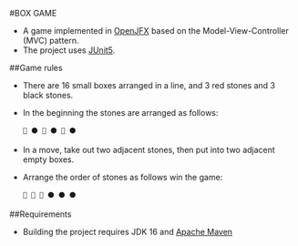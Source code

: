 #BOX GAME


- A game implemented in [OpenJFX](https://openjfx.io/) based on the Model-View-Controller (MVC) pattern.
- The project uses [JUnit5](https://junit.org/junit5/).

##Game rules
- There are 16 small boxes arranged in a line, and 3 red stones and 3 black stones.
  

- In the beginning the stones are arranged as follows:

      🔴 ⚫️ 🔴 ⚫ 🔴 ⚫

- In a move, take out two adjacent stones, then put into two adjacent empty boxes.


- Arrange the order of stones as follows win the game:

      🔴 🔴 🔴 ⚫️ ⚫ ⚫

##Requirements
- Building the project requires JDK 16 and [Apache Maven](https://maven.apache.org/)